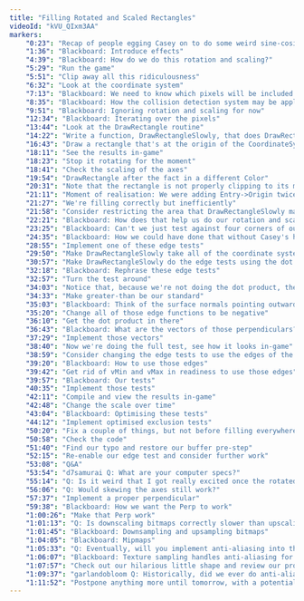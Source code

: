 ```yaml
---
title: "Filling Rotated and Scaled Rectangles"
videoId: "kVU_QIxm3AA"
markers:
    "0:23": "Recap of people egging Casey on to do some weird sine-cosine-theta stuff (!quote 50)"
    "1:36": "Blackboard: Introduce effects"
    "4:39": "Blackboard: How do we do this rotation and scaling?"
    "5:29": "Run the game"
    "5:51": "Clip away all this ridiculousness"
    "6:32": "Look at the coordinate system"
    "7:13": "Blackboard: We need to know which pixels will be included as a result of rotating a rectangle"
    "8:35": "Blackboard: How the collision detection system may be applicable to pixel filling"
    "9:51": "Blackboard: Ignoring rotation and scaling for now"
    "12:34": "Blackboard: Iterating over the pixels"
    "13:44": "Look at the DrawRectangle routine"
    "14:22": "Write a function, DrawRectangleSlowly, that does DrawRectangle in the least efficient way possible"
    "16:43": "Draw a rectangle that's at the origin of the CoordinateSystem"
    "18:11": "See the results in-game"
    "18:23": "Stop it rotating for the moment"
    "18:41": "Check the scaling of the axes"
    "19:54": "DrawRectangle after the fact in a different Color"
    "20:31": "Note that the rectangle is not properly clipping to its max bounds, and rectify this"
    "21:11": "Moment of realisation: We were adding Entry->Origin twice"
    "21:27": "We're filling correctly but inefficiently"
    "21:58": "Consider restricting the area that DrawRectangleSlowly marches over"
    "22:21": "Blackboard: How does that help us do our rotation and scaling?"
    "23:25": "Blackboard: Can't we just test against four corners of our rectangle?"
    "24:35": "Blackboard: How we could have done that without Casey's help"
    "28:55": "Implement one of these edge tests"
    "29:50": "Make DrawRectangleSlowly take all of the coordinate system information"
    "30:57": "Make DrawRectangleSlowly do the edge tests using the dot product"
    "32:18": "Blackboard: Rephrase these edge tests"
    "32:57": "Turn the test around"
    "34:03": "Notice that, because we're not doing the dot product, the sign doesn't flip"
    "34:33": "Make greater-than be our standard"
    "35:03": "Blackboard: Think of the surface normals pointing outwards"
    "35:20": "Change all of those edge functions to be negative"
    "36:10": "Get the dot product in there"
    "36:43": "Blackboard: What are the vectors of those perpendiculars?"
    "37:29": "Implement those vectors"
    "38:40": "Now we're doing the full test, see how it looks in-game"
    "38:59": "Consider changing the edge tests to use the edges of the rotating coordinate system"
    "39:20": "Blackboard: How to use those edges"
    "39:42": "Get rid of vMin and vMax in readiness to use those edges"
    "39:57": "Blackboard: Our tests"
    "40:35": "Implement those tests"
    "42:11": "Compile and view the results in-game"
    "42:48": "Change the scale over time"
    "43:04": "Blackboard: Optimising these tests"
    "44:12": "Implement optimised exclusion tests"
    "50:20": "Fix a couple of things, but not before filling everywhere in the bounding region"
    "50:58": "Check the code"
    "51:40": "Find our typo and restore our buffer pre-step"
    "52:15": "Re-enable our edge test and consider further work"
    "53:08": "Q&A"
    "53:54": "d7samurai Q: What are your computer specs?"
    "55:14": "Q: Is it weird that I got really excited once the rotated fill got faster?"
    "56:06": "Q: Would skewing the axes still work?"
    "57:37": "Implement a proper perpendicular"
    "59:38": "Blackboard: How we want the Perp to work"
    "1:00:26": "Make that Perp work"
    "1:01:13": "Q: Is downscaling bitmaps correctly slower than upscaling (more colour points to blend)?"
    "1:01:45": "Blackboard: Downsampling and upsampling bitmaps"
    "1:04:05": "Blackboard: Mipmaps"
    "1:05:33": "Q: Eventually, will you implement anti-aliasing into the rendering of the rectangle, or is that too much for the CPU?"
    "1:06:07": "Blackboard: Texture sampling handles anti-aliasing for the alpha'd bitmaps"
    "1:07:57": "Check out our hilarious little shape and review our progress"
    "1:09:37": "garlandobloom Q: Historically, did we ever do anti-aliasing with CPU rendering?"
    "1:11:52": "Postpone anything more until tomorrow, with a potential plan of action"
---
```

